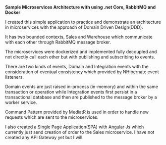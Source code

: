 <p><strong>Sample Microservices Architecture with using .net Core, RabbitMQ and Docker</strong></p>
<p>
I created this simple application to practice and demonstrate an architecture in microservices with the approach of Domain Driven Design(DDD).
</p>
<p>
It has two bounded contexts, Sales and Warehouse which communicate with each other through RabbitMQ message broker. 
</p>
<p>
The microservices were dockerized and implemented fully decoupled and not directly call each other but with publishing and subscribing to events. 
</p>
<p>
There are two kinds of events, Domain and Integration events with the consideration of eventual consistency which provided by NHibernate event listeners.
</p>
<p>
Domain events are just raised in-process (in-memory) and within the same transaction or operation while Integration events first persist in a transactional database and then are published to the message broker by a worker service. 
</p>
<p>
Command Pattern provided by MediatR is used in order to handle new requests which are sent to the microservices.
</p>
<p>
I also created a Single Page Application(SPA) with Angular Js which currently just send creation of order to the Sales microservice. I have not created any API Gateway yet but I will.
</p>
